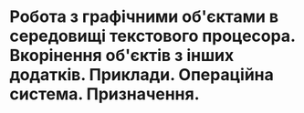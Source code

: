 # Робота з графічними об'єктами в середовищі текстового процесора. Вкорінення об'єктів з інших додатків. Приклади. Операційна система. Призначення.
